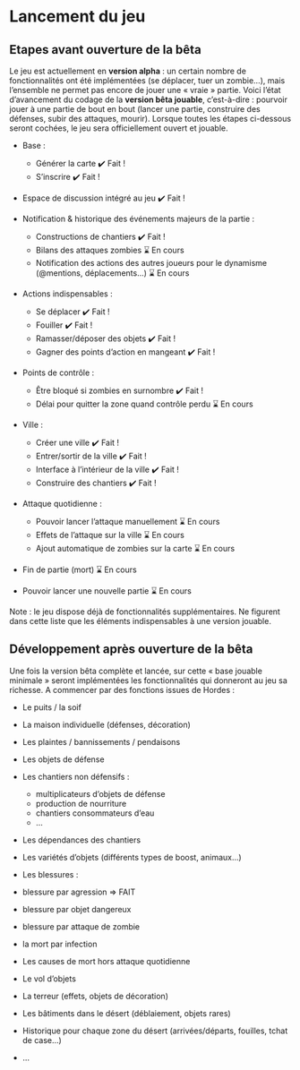 # Lancement du jeu

## Etapes avant ouverture de la bêta
Le jeu est actuellement en **version alpha** : un certain nombre de fonctionnalités ont été implémentées (se déplacer, tuer un zombie…), mais l’ensemble ne permet pas encore de jouer une « vraie » partie. Voici l’état d’avancement du codage de la **version bêta jouable**, c’est-à-dire : pourvoir jouer à une partie de bout en bout (lancer une partie, construire des défenses, subir des attaques, mourir). Lorsque toutes les étapes ci-dessous seront cochées, le jeu sera officiellement ouvert et jouable.

* Base :
    - Générer la carte ✔️ Fait !
    - S’inscrire ✔️ Fait !
    
* Espace de discussion intégré au jeu ✔️ Fait !

* Notification & historique des événements majeurs de la partie :
    - Constructions de chantiers ✔️ Fait !
    - Bilans des attaques zombies ⌛ En cours
    - Notification des actions des autres joueurs pour le dynamisme (@mentions, déplacements…) ⌛ En cours

* Actions indispensables :
    - Se déplacer ✔️ Fait !
    - Fouiller ✔️ Fait !
    - Ramasser/déposer des objets ✔️ Fait !
    - Gagner des points d’action en mangeant ✔️ Fait !

* Points de contrôle :
    - Être bloqué si zombies en surnombre ✔️ Fait !
    - Délai pour quitter la zone quand contrôle perdu ⌛ En cours

* Ville :
    - Créer une ville ✔️ Fait !
    - Entrer/sortir de la ville ✔️ Fait !
    - Interface à l’intérieur de la ville ✔️ Fait !
    - Construire des chantiers ✔️ Fait !

* Attaque quotidienne :
    - Pouvoir lancer l’attaque manuellement ⌛ En cours
    - Effets de l’attaque sur la ville ⌛ En cours
    - Ajout automatique de zombies sur la carte ⌛ En cours

* Fin de partie (mort) ⌛ En cours

* Pouvoir lancer une nouvelle partie ⌛ En cours

Note : le jeu dispose déjà de fonctionnalités supplémentaires. Ne figurent dans cette liste que les éléments indispensables à une version jouable.


## Développement après ouverture de la bêta

Une fois la version bêta complète et lancée, sur cette « base jouable minimale » seront implémentées les fonctionnalités qui donneront au jeu sa richesse. A commencer par des fonctions issues de Hordes :

* Le puits / la soif

* La maison individuelle (défenses, décoration)

* Les plaintes / bannissements / pendaisons

* Les objets de défense

* Les chantiers non défensifs :
    - multiplicateurs d’objets de défense
    - production de nourriture
    - chantiers consommateurs d’eau
    - …

* Les dépendances des chantiers

* Les variétés d’objets (différents types de boost, animaux…)

* Les blessures :

- blessure par agression => FAIT

- blessure par objet dangereux

- blessure par attaque de zombie

- la mort par infection

* Les causes de mort hors attaque quotidienne

* Le vol d’objets

* La terreur (effets, objets de décoration)

* Les bâtiments dans le désert (déblaiement, objets rares)

* Historique pour chaque zone du désert (arrivées/départs, fouilles, tchat de case…)

* …

 

 
